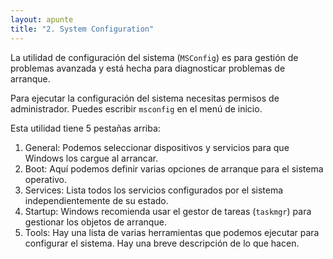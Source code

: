 ```yaml
---
layout: apunte
title: "2. System Configuration"
---
```


La utilidad de configuración del sistema (`MSConfig`) es para gestión de problemas avanzada y está hecha para diagnosticar problemas de arranque.

Para ejecutar la configuración del sistema necesitas permisos de administrador. Puedes escribir `msconfig` en el menú de inicio.

Esta utilidad tiene 5 pestañas arriba:

1. General: Podemos seleccionar dispositivos y servicios para que Windows los cargue al arrancar.
2. Boot: Aquí podemos definir varias opciones de arranque para el sistema operativo.
3. Services: Lista todos los servicios configurados por el sistema independientemente de su estado.
4. Startup: Windows recomienda usar el gestor de tareas (`taskmgr`) para gestionar los objetos de arranque.
5. Tools: Hay una lista de varias herramientas que podemos ejecutar para configurar el sistema. Hay una breve descripción de lo que hacen.